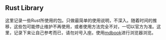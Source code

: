 ## Rust Library

这里记录一些Rust所使用的包。只做最简单的使用说明，不深入。随着时间的推移，这些包可能停止维护不再使用，或者使用方法完全不对，一切以官方为准。这里，记录下来让自己参考而已，请勿对号入座。使用[mdbook](https://github.com/rust-lang/mdBook)进行浏览器浏览。


